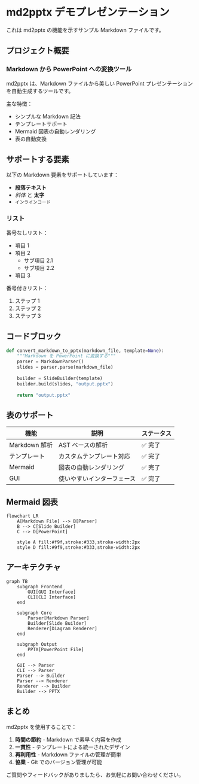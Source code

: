 # md2pptx デモプレゼンテーション

これは md2pptx の機能を示すサンプル Markdown ファイルです。

## プロジェクト概要

### Markdown から PowerPoint への変換ツール

md2pptx は、Markdown ファイルから美しい PowerPoint プレゼンテーションを自動生成するツールです。

主な特徴：
- シンプルな Markdown 記法
- テンプレートサポート
- Mermaid 図表の自動レンダリング
- 表の自動変換

## サポートする要素

以下の Markdown 要素をサポートしています：

- **段落テキスト**
- *斜体* と **太字**
- `インラインコード`

### リスト

番号なしリスト：
- 項目 1
- 項目 2
  - サブ項目 2.1
  - サブ項目 2.2
- 項目 3

番号付きリスト：
1. ステップ 1
2. ステップ 2
3. ステップ 3

## コードブロック

```python
def convert_markdown_to_pptx(markdown_file, template=None):
    """Markdown を PowerPoint に変換する"""
    parser = MarkdownParser()
    slides = parser.parse(markdown_file)
    
    builder = SlideBuilder(template)
    builder.build(slides, "output.pptx")
    
    return "output.pptx"
```

## 表のサポート

| 機能 | 説明 | ステータス |
|------|------|------------|
| Markdown 解析 | AST ベースの解析 | ✅ 完了 |
| テンプレート | カスタムテンプレート対応 | ✅ 完了 |
| Mermaid | 図表の自動レンダリング | ✅ 完了 |
| GUI | 使いやすいインターフェース | ✅ 完了 |

## Mermaid 図表

```mermaid
flowchart LR
    A[Markdown File] --> B[Parser]
    B --> C[Slide Builder]
    C --> D[PowerPoint]
    
    style A fill:#f9f,stroke:#333,stroke-width:2px
    style D fill:#9f9,stroke:#333,stroke-width:2px
```

## アーキテクチャ

```mermaid
graph TB
    subgraph Frontend
        GUI[GUI Interface]
        CLI[CLI Interface]
    end
    
    subgraph Core
        Parser[Markdown Parser]
        Builder[Slide Builder]
        Renderer[Diagram Renderer]
    end
    
    subgraph Output
        PPTX[PowerPoint File]
    end
    
    GUI --> Parser
    CLI --> Parser
    Parser --> Builder
    Parser --> Renderer
    Renderer --> Builder
    Builder --> PPTX
```

## まとめ

md2pptx を使用することで：

1. **時間の節約** - Markdown で素早く内容を作成
2. **一貫性** - テンプレートによる統一されたデザイン
3. **再利用性** - Markdown ファイルの管理が簡単
4. **協業** - Git でのバージョン管理が可能

ご質問やフィードバックがありましたら、お気軽にお問い合わせください。